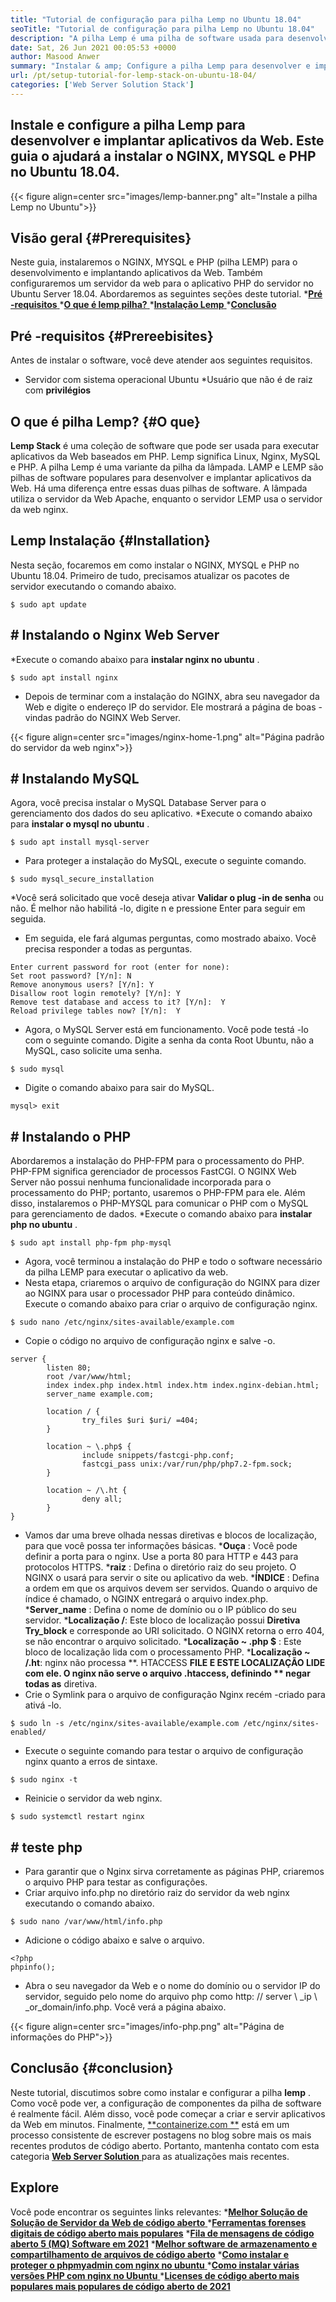 ```yaml
---
title: "Tutorial de configuração para pilha Lemp no Ubuntu 18.04" 
seoTitle: "Tutorial de configuração para pilha Lemp no Ubuntu 18.04" 
description: "A pilha Lemp é uma pilha de software usada para desenvolver e implantar aplicativos da Web. Aprenda a instalar o nginx, o MySQL e o PHP no Ubuntu 18.04." 
date: Sat, 26 Jun 2021 00:05:53 +0000
author: Masood Anwer
summary: "Instalar & amp; Configure a pilha Lemp para desenvolver e implantar aplicativos da Web. Este guia o ajudará a instalar o NGINX, MYSQL e PHP no Ubuntu 18.04." 
url: /pt/setup-tutorial-for-lemp-stack-on-ubuntu-18-04/
categories: ['Web Server Solution Stack']
---
```


## Instale e configure a pilha Lemp para desenvolver e implantar aplicativos da Web. Este guia o ajudará a instalar o NGINX, MYSQL e PHP no Ubuntu 18.04.

{{< figure align=center src="images/lemp-banner.png" alt="Instale a pilha Lemp no Ubuntu">}}


## Visão geral   {#Prerequisites}
Neste guia, instalaremos o NGINX, MYSQL e PHP (pilha LEMP) para o desenvolvimento e implantando aplicativos da Web. Também configuraremos um servidor da web para o aplicativo PHP do servidor no Ubuntu Server 18.04. Abordaremos as seguintes seções deste tutorial.
  *[**Pré -requisitos** ][1]
  *[**O que é lemp pilha?** ][2]
  *[**Instalação Lemp** ][3]
  *[**Conclusão** ][4]

## Pré -requisitos   {#Prereebisites}
Antes de instalar o software, você deve atender aos seguintes requisitos.
  * Servidor com sistema operacional Ubuntu
  *Usuário que não é de raiz com **privilégios** 

## O que é pilha Lemp?   {#O que}
**Lemp Stack**  é uma coleção de software que pode ser usada para executar aplicativos da Web baseados em PHP. Lemp significa Linux, Nginx, MySQL e PHP. A pilha Lemp é uma variante da pilha da lâmpada. LAMP e LEMP são pilhas de software populares para desenvolver e implantar aplicativos da Web. Há uma diferença entre essas duas pilhas de software. A lâmpada utiliza o servidor da Web Apache, enquanto o servidor LEMP usa o servidor da web nginx.

## Lemp Instalação   {#Installation}
Nesta seção, focaremos em como instalar o NGINX, MYSQL e PHP no Ubuntu 18.04. Primeiro de tudo, precisamos atualizar os pacotes de servidor executando o comando abaixo.
```
$ sudo apt update
```

## # Instalando o Nginx Web Server
  *Execute o comando abaixo para **instalar nginx no ubuntu** .
```
$ sudo apt install nginx
```
  * Depois de terminar com a instalação do NGINX, abra seu navegador da Web e digite o endereço IP do servidor. Ele mostrará a página de boas -vindas padrão do NGINX Web Server.

{{< figure align=center src="images/nginx-home-1.png" alt="Página padrão do servidor da web nginx">}}


## # Instalando MySQL
Agora, você precisa instalar o MySQL Database Server para o gerenciamento dos dados do seu aplicativo.
  *Execute o comando abaixo para **instalar o mysql no ubuntu** .
```
$ sudo apt install mysql-server
```
  * Para proteger a instalação do MySQL, execute o seguinte comando.
```
$ sudo mysql_secure_installation
```
  *Você será solicitado que você deseja ativar **Validar o plug -in de senha**  ou não. É melhor não habilitá -lo, digite n e pressione Enter para seguir em seguida.
  * Em seguida, ele fará algumas perguntas, como mostrado abaixo. Você precisa responder a todas as perguntas.
```
Enter current password for root (enter for none):
Set root password? [Y/n]: N
Remove anonymous users? [Y/n]: Y
Disallow root login remotely? [Y/n]: Y
Remove test database and access to it? [Y/n]:  Y
Reload privilege tables now? [Y/n]:  Y
```
  * Agora, o MySQL Server está em funcionamento. Você pode testá -lo com o seguinte comando. Digite a senha da conta Root Ubuntu, não a MySQL, caso solicite uma senha.
```
$ sudo mysql
```
  * Digite o comando abaixo para sair do MySQL.
```
mysql> exit
```

## # Instalando o PHP
Abordaremos a instalação do PHP-FPM para o processamento do PHP. PHP-FPM significa gerenciador de processos FastCGI. O NGINX Web Server não possui nenhuma funcionalidade incorporada para o processamento do PHP; portanto, usaremos o PHP-FPM para ele. Além disso, instalaremos o PHP-MYSQL para comunicar o PHP com o MySQL para gerenciamento de dados.
  *Execute o comando abaixo para **instalar php no ubuntu** .
```
$ sudo apt install php-fpm php-mysql
```
  * Agora, você terminou a instalação do PHP e todo o software necessário da pilha LEMP para executar o aplicativo da web.
  * Nesta etapa, criaremos o arquivo de configuração do NGINX para dizer ao NGINX para usar o processador PHP para conteúdo dinâmico. Execute o comando abaixo para criar o arquivo de configuração nginx.
```
$ sudo nano /etc/nginx/sites-available/example.com
```
  * Copie o código no arquivo de configuração nginx e salve -o.
```
server {
        listen 80;
        root /var/www/html;
        index index.php index.html index.htm index.nginx-debian.html;
        server_name example.com;

        location / {
                try_files $uri $uri/ =404;
        }

        location ~ \.php$ {
                include snippets/fastcgi-php.conf;
                fastcgi_pass unix:/var/run/php/php7.2-fpm.sock;
        }

        location ~ /\.ht {
                deny all;
        }
}
```
  * Vamos dar uma breve olhada nessas diretivas e blocos de localização, para que você possa ter informações básicas.
      ***Ouça** : Você pode definir a porta para o nginx. Use a porta 80 para HTTP e 443 para protocolos HTTPS.
      ***raiz** : Defina o diretório raiz do seu projeto. O NGINX o usará para servir o site ou aplicativo da web.
      ***ÍNDICE** : Defina a ordem em que os arquivos devem ser servidos. Quando o arquivo de índice é chamado, o NGINX entregará o arquivo index.php.
      ***Server_name** : Defina o nome de domínio ou o IP público do seu servidor.
      ***Localização /**: Este bloco de localização possui  **Diretiva Try_block**   e corresponde ao URI solicitado. O NGINX retorna o erro 404, se não encontrar o arquivo solicitado.
      ***Localização ~ .php $** : Este bloco de localização lida com o processamento PHP.
      ***Localização ~ /.ht**: nginx não processa **. HTACCESS  **FILE E ESTE LOCALIZAÇÃO LIDE com ele. O nginx não serve o arquivo .htaccess, definindo **  negar todas as**  diretiva.
  * Crie o Symlink para o arquivo de configuração Nginx recém -criado para ativá -lo.
```
$ sudo ln -s /etc/nginx/sites-available/example.com /etc/nginx/sites-enabled/
```
  * Execute o seguinte comando para testar o arquivo de configuração nginx quanto a erros de sintaxe.
```
$ sudo nginx -t
```
  * Reinicie o servidor da web nginx.
```
$ sudo systemctl restart nginx
```

## # teste php
  * Para garantir que o Nginx sirva corretamente as páginas PHP, criaremos o arquivo PHP para testar as configurações.
  * Criar arquivo info.php no diretório raiz do servidor da web nginx executando o comando abaixo.
```
$ sudo nano /var/www/html/info.php
```
  * Adicione o código abaixo e salve o arquivo.
```
<?php
phpinfo();
```
  * Abra o seu navegador da Web e o nome do domínio ou o servidor IP do servidor, seguido pelo nome do arquivo php como http: // server \ _ip \ _or_domain/info.php. Você verá a página abaixo.

{{< figure align=center src="images/info-php.png" alt="Página de informações do PHP">}}


## Conclusão   {#conclusion}
Neste tutorial, discutimos sobre como instalar e configurar a pilha **lemp** . Como você pode ver, a configuração de componentes da pilha de software é realmente fácil. Além disso, você pode começar a criar e servir aplicativos da Web em minutos.
Finalmente, [**containerize.com **][5] está em um processo consistente de escrever postagens no blog sobre mais os mais recentes produtos de código aberto. Portanto, mantenha contato com esta categoria [ **Web Server Solution**  ][6] para as atualizações mais recentes.

## Explore
Você pode encontrar os seguintes links relevantes:
  *[**Melhor Solução de Solução de Servidor da Web de código aberto** ][7]
  ***[Ferramentas forenses digitais de código aberto mais populares][8]** 
  ***[Fila de mensagens de código aberto 5 (MQ) Software em 2021][9]** 
  ***[Melhor software de armazenamento e compartilhamento de arquivos de código aberto][10]** 
  *[**Como instalar e proteger o phpmyadmin com nginx no ubuntu** ][11]
  *[**Como instalar várias versões PHP com nginx no Ubuntu** ][12]
  *[**Licenses de código aberto mais populares mais populares de código aberto de 2021** ][13]

  
[1]: #Prerequisites
[2]: #What
[3]: #Installation
[4]: #Conclusion
[5]: https://containerize.com
[6]: https://blog.containerize.com/category/web-server-solution-stack/
[7]: https://products.containerize.com/solution-stack/
[8]: https://blog.containerize.com/digital-forensic-tools/top-5-open-source-digital-forensic-tools-in-2021/
[9]: https://blog.containerize.com/message-queue-software/top-5-open-source-message-queue-software-in-2021/
[10]: https://products.containerize.com/backup-and-sync/
[11]: https://blog.containerize.com/web-server-solution-stack/how-to-install-and-secure-phpmyadmin-with-nginx-on-ubuntu/
[12]: https://blog.containerize.com/web-server-solution-stack/how-to-install-multiple-php-versions-with-nginx-on-ubuntu/
[13]: https://blog.containerize.com/licenses-standards/top-5-most-popular-osi-approved-open-source-licenses-of-2021/
